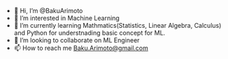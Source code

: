 - 👋 Hi, I’m @BakuArimoto
- 👀 I’m interested in Machine Learning
- 🌱 I’m currently learning Mathmatics(Statistics, Linear Algebra, Calculus) and Python for understnading basic concept for ML.
- 💞️ I’m looking to collaborate on ML Engineer
- 📫 How to reach me Baku.Arimoto@gmail.com

<!---
BakuArimoto/BakuArimoto is a ✨ special ✨ repository because its `README.md` (this file) appears on your GitHub profile.
You can click the Preview link to take a look at your changes.
--->

